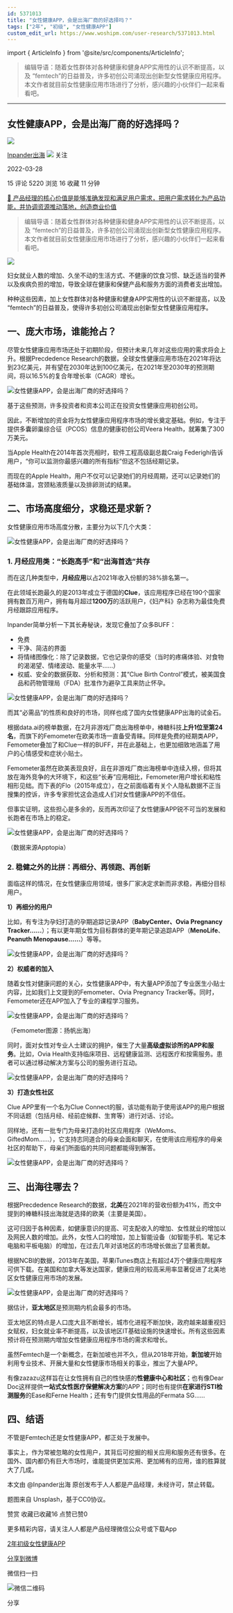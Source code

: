 ```yaml
---
id: 5371013
title: "女性健康APP，会是出海厂商的好选择吗？"
tags: ["2年", "初级", "女性健康APP"]
custom_edit_url: https://www.woshipm.com/user-research/5371013.html
---
```

import { ArticleInfo } from '@site/src/components/ArticleInfo';

<ArticleInfo
    author="Inpander出海"
    authorLink="https://www.woshipm.com/u/1362651"
    published="2022-03-28"
    views={5220}
    comments={15}
    collects={16}
/>

> 编辑导语：随着女性群体对各种健康和健身APP实用性的认识不断提高，以及 “femtech”的日益普及，许多初创公司涌现出创新型女性健康应用程序。本文作者就目前女性健康应用市场进行了分析，感兴趣的小伙伴们一起来看看吧。

---

## 女性健康APP，会是出海厂商的好选择吗？

[![](https://image.woshipm.com/wp-files/2021/12/jDqfuQIT9r5FAFtYlSbb.jpg!/both/72x72)](https://www.woshipm.com/u/1362651)

[Inpander出海](https://www.woshipm.com/u/1362651) ![](https://static.woshipm.com/tag/1122_1@2x.png) 关注

2022-03-28

15 评论 5220 浏览 16 收藏 11 分钟

[🔗 产品经理的核心价值是能够准确发现和满足用户需求，把用户需求转化为产品功能，并协调资源推动落地，创造商业价值](https://ke.qidianla.com/courses/90pm)

> 编辑导语：随着女性群体对各种健康和健身APP实用性的认识不断提高，以及 “femtech”的日益普及，许多初创公司涌现出创新型女性健康应用程序。本文作者就目前女性健康应用市场进行了分析，感兴趣的小伙伴们一起来看看吧。

![](https://image.woshipm.com/wp-files/2022/03/PLoIRW0VxIzQXUoB5g6O.jpg)

妇女就业人数的增加、久坐不动的生活方式、不健康的饮食习惯、缺乏适当的营养以及疾病负担的增加，导致全球在健康和保健产品和服务方面的消费者支出增加。

种种这些因素，加上女性群体对各种健康和健身APP实用性的认识不断提高，以及 “femtech”的日益普及，使得许多初创公司涌现出创新型女性健康应用程序。

## 一、庞大市场，谁能抢占？

尽管女性健康应用市场还处于初期阶段，但预计未来几年对这些应用的需求将会上升。根据Precdedence Research的数据，全球女性健康应用市场在2021年将达到23亿美元，并有望在2030年达到100亿美元，在2021年至2030年的预测期间，将以16.5%的复合年增长率（CAGR）增长。

![女性健康APP，会是出海厂商的好选择吗？](https://image.woshipm.com/wp-files/2022/03/WIPO6IG90parAmpmo2tV.png)

基于这些预测，许多投资者和资本公司正在投资女性健康应用初创公司。

因此，不断增加的资金将为女性健康应用程序市场的增长奠定基础。例如，专注于提供多囊卵巢综合征（PCOS）信息的健康初创公司Veera Health，就筹集了300万美元。

当Apple Health在2014年首次亮相时，软件工程高级副总裁Craig Federighi告诉用户，“你可以监测你最感兴趣的所有指标”但这不包括经期记录。

而现在的Apple Health，用户不仅可以记录她们的月经周期，还可以记录她们的基础体温，宫颈粘液质量以及排卵测试的结果。

## 二、市场高度细分，求稳还是求新？

女性健康应用市场高度分散，主要分为以下几个大类：

![女性健康APP，会是出海厂商的好选择吗？](https://image.woshipm.com/wp-files/2022/03/fDQACLkfyjk1csQS4B7w.png)

### 1\. 月经应用类：“长跑高手”和“出海首选”共存

而在这几种类型中，**月经应用**以占2021年收入份额的38%排名第一。

在此领域长跑最久的是2013年成立于德国的**Clue**，该应用程序已经在190个国家拥有数百万用户，拥有每月超过**1200万**的活跃用户，《妇产科》杂志称为最佳免费月经跟踪应用程序。

Inpander简单分析一下其长寿秘诀，发现它叠加了众多BUFF：

*   免费
*   干净、简洁的界面
*   将情绪图像化：除了记录数据，它也记录你的感受（当时的疼痛体验、对食物的渴渴望、情绪波动、能量水平……）
*   权威、安全的数据获取、分析和预测：其“Clue Birth Control”模式，被美国食品和药物管理局（FDA）批准作为避孕工具来防止怀孕。

![女性健康APP，会是出海厂商的好选择吗？](https://image.woshipm.com/wp-files/2022/03/V9AO8xuz26O2Kpq3qS1k.png)

而其“必需品”的性质和良好的市场，同样也成了国内女性健康APP出海的试金石。

根据data.ai的榜单数据，在2月非游戏厂商出海榜单中，棒糖科技**上升1位至第24名**，而旗下的Femometer在欧美市场一直备受青睐。同样是免费的经期类APP，Femometer叠加了和Clue一样的BUFF，并在此基础上，也更加细致地涵盖了用户的心情感受和症状小贴士。

Femometer虽然在欧美表现良好，且在非游戏厂商出海榜单中连续入榜，但将其放在海外竞争的大环境下，和这些“长寿”应用相比，Femometer用户增长和粘性相形见绌。而下表的Flo（2015年成立），在之前面临着有关个人隐私数据不正当搜集的控诉，许多专家担忧这会造成人们对女性健康APP的不信任。

但事实证明，这些担心是多余的，反而再次印证了女性健康APP锐不可当的发展和长跑者在市场上的稳定。

![女性健康APP，会是出海厂商的好选择吗？](https://image.woshipm.com/wp-files/2022/03/O23Wrs7a3VXdcWW4w5Bl.png)

（数据来源Apptopia）

### 2\. 稳健之外的比拼：再细分、再领跑、再创新

面临这样的情况，在女性健康应用领域，很多厂家决定求新而非求稳，再细分目标用户。

**1）再细分的用户**

比如，有专注为孕妇打造的孕期追踪记录APP（**BabyCenter、Ovia Pregnancy Tracker……**）；有以更年期女性为目标群体的更年期记录追踪APP（**MenoLife**、**Peanuth Menopause……**）等等。

![女性健康APP，会是出海厂商的好选择吗？](https://image.woshipm.com/wp-files/2022/03/p1V2Je0GLHDPD8Tg3aI0.png)

**2）权威者的加入**

随着女性对健康问题的关心，女性健康APP中，有大量APP添加了专业医生小贴士内容，比如我们上文提到的Femometer、Ovia Pregnancy Tracker等。同时，Femometer还在APP加入了专业的课程学习服务。

![女性健康APP，会是出海厂商的好选择吗？](https://image.woshipm.com/wp-files/2022/03/WROyZdlT0LphM0QAQjeV.png)

（Femometer图源：扬帆出海）

同时，面对女性对专业人士建议的拥护，催生了大量**高级虚拟诊所的APP和服务**。比如，Ovia Health支持临床项目、远程健康监测、远程医疗和按需服务。患者可以通过移动解决方案与公司的服务进行互动。

![女性健康APP，会是出海厂商的好选择吗？](https://image.woshipm.com/wp-files/2022/03/C2kBML6b2C24NyTI9m3F.png)

**3）打造女性社区**

Clue APP里有一个名为Clue Connect的服，该功能有助于使用该APP的用户根据不同话题（包括月经、经前症候群、生育等）进行对话、讨论。

同样地，还有一批专门为母亲打造的社区应用程序（WeMoms、GiftedMom……），它支持志同道合的母亲会面和聊天，在使用该应用程序的母亲社区的帮助下，母亲们所面临的共同问题都能得到解答。

![女性健康APP，会是出海厂商的好选择吗？](https://image.woshipm.com/wp-files/2022/03/RiKl7cWStCanto6UTJ9t.png)

## 三、出海往哪去？

根据Precdedence Research的数据，**北美**在2021年的营收份额为41%，而文中提到的棒糖科技出海就是选择的欧美（主要是美国）。

这可归因于各种因素，如健康意识的提高、可支配收入的增加、女性就业的增加以及网民人数的增加。此外，女性人口的增加，加上智能设备（如智能手机、笔记本电脑和平板电脑）的增加，在过去几年对该地区的市场增长做出了显著贡献。

根据NCBI的数据，2013年在美国，苹果iTunes商店上有超过4万个健康应用程序可供下载。在美国和加拿大等发达国家，健康应用的较高采用率显著促进了北美地区女性健康应用市场的发展。

![女性健康APP，会是出海厂商的好选择吗？](https://image.woshipm.com/wp-files/2022/03/whCItK55WXM6FvVxiszZ.png)

据估计，**亚太地区**是预测期内机会最多的市场。

亚太地区的特点是人口庞大且不断增长，城市化进程不断加快，政府越来越重视妇女赋权，妇女就业率不断提高，以及该地区IT基础设施的快速增长。所有这些因素预计将在预测期内增加女性健康应用程序市场的需求和增长。

虽然Femtech是一个新概念，在新加坡也并不久，但从2018年开始，**新加坡**开始利用专业技术、开展大量和女性健康市场相关的事业，推出了大量APP。

有像zazazu这样旨在让女性拥有自己的性快感的**性健康中心和社区**；也有像Dear Doc这样提供**一站式女性医疗保健解决方案**的APP；同时也有提供**在家进行STI检测服务**的Ease和Ferne Health；还有专门提供女性用品的Fermata SG……

## 四、结语

不管是Femtech还是女性健康APP，都正处于发展中。

事实上，作为常被忽略的女性用户，其背后可挖掘的相关应用和服务还有很多。在国外、国内都仍有巨大市场时，谁能提供更加实用、更加稀有的应用，谁的胜算就大了几成。

本文由 @Inpander出海 原创发布于人人都是产品经理，未经许可，禁止转载。

题图来自 Unsplash，基于CC0协议。

赞赏 收藏已收藏16 点赞已赞0

更多精彩内容，请关注人人都是产品经理微信公众号或下载App

[2年](https://www.woshipm.com/tag/2%e5%b9%b4)[初级](https://www.woshipm.com/tag/%e5%88%9d%e7%ba%a7)[女性健康APP](https://www.woshipm.com/tag/%e5%a5%b3%e6%80%a7%e5%81%a5%e5%ba%b7app)

[分享到微博](https://service.weibo.com/share/share.php?appkey=2775287854&title=女性健康APP，会是出海厂商的好选择吗？&url=https://www.woshipm.com/user-research/5371013.html&pic=https://image.woshipm.com/wp-files/2022/03/PLoIRW0VxIzQXUoB5g6O.jpg)

微信扫一扫

![微信二维码](https://api.pwmqr.com/qrcode/create/?url=https://www.woshipm.com/user-research/5371013.html)

分享